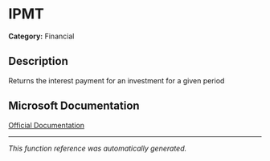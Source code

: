 # IPMT

**Category:** Financial

## Description
Returns the interest payment for an investment for a given period

## Microsoft Documentation
[Official Documentation](https://support.microsoft.com//en-us/office/ipmt-function-5cce0ad6-8402-4a41-8d29-61a0b054cb6f)

---
*This function reference was automatically generated.*
